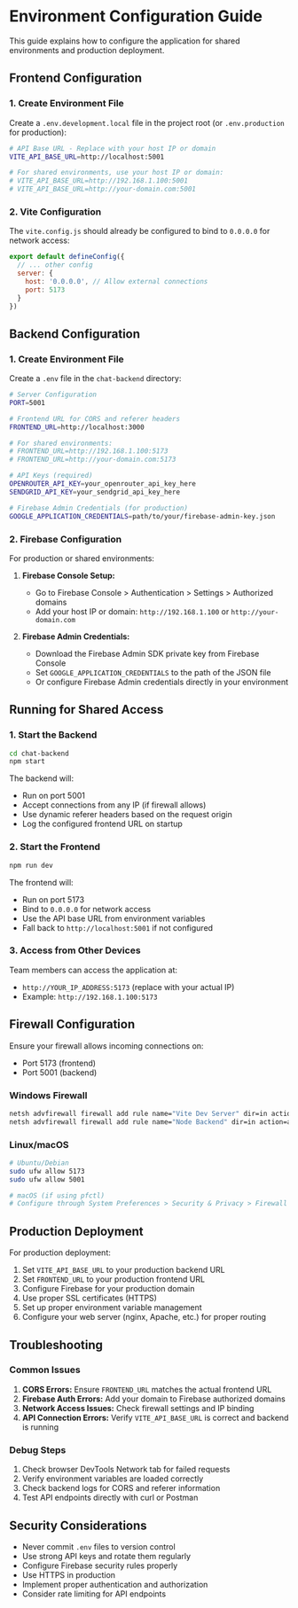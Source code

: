 # Environment Configuration Guide

This guide explains how to configure the application for shared environments and production deployment.

## Frontend Configuration

### 1. Create Environment File

Create a `.env.development.local` file in the project root (or `.env.production` for production):

```bash
# API Base URL - Replace with your host IP or domain
VITE_API_BASE_URL=http://localhost:5001

# For shared environments, use your host IP or domain:
# VITE_API_BASE_URL=http://192.168.1.100:5001
# VITE_API_BASE_URL=http://your-domain.com:5001
```

### 2. Vite Configuration

The `vite.config.js` should already be configured to bind to `0.0.0.0` for network access:

```javascript
export default defineConfig({
  // ... other config
  server: {
    host: '0.0.0.0', // Allow external connections
    port: 5173
  }
})
```

## Backend Configuration

### 1. Create Environment File

Create a `.env` file in the `chat-backend` directory:

```bash
# Server Configuration
PORT=5001

# Frontend URL for CORS and referer headers
FRONTEND_URL=http://localhost:3000

# For shared environments:
# FRONTEND_URL=http://192.168.1.100:5173
# FRONTEND_URL=http://your-domain.com:5173

# API Keys (required)
OPENROUTER_API_KEY=your_openrouter_api_key_here
SENDGRID_API_KEY=your_sendgrid_api_key_here

# Firebase Admin Credentials (for production)
GOOGLE_APPLICATION_CREDENTIALS=path/to/your/firebase-admin-key.json
```

### 2. Firebase Configuration

For production or shared environments:

1. **Firebase Console Setup:**
   - Go to Firebase Console > Authentication > Settings > Authorized domains
   - Add your host IP or domain: `http://192.168.1.100` or `http://your-domain.com`

2. **Firebase Admin Credentials:**
   - Download the Firebase Admin SDK private key from Firebase Console
   - Set `GOOGLE_APPLICATION_CREDENTIALS` to the path of the JSON file
   - Or configure Firebase Admin credentials directly in your environment

## Running for Shared Access

### 1. Start the Backend

```bash
cd chat-backend
npm start
```

The backend will:
- Run on port 5001
- Accept connections from any IP (if firewall allows)
- Use dynamic referer headers based on the request origin
- Log the configured frontend URL on startup

### 2. Start the Frontend

```bash
npm run dev
```

The frontend will:
- Run on port 5173
- Bind to `0.0.0.0` for network access
- Use the API base URL from environment variables
- Fall back to `http://localhost:5001` if not configured

### 3. Access from Other Devices

Team members can access the application at:
- `http://YOUR_IP_ADDRESS:5173` (replace with your actual IP)
- Example: `http://192.168.1.100:5173`

## Firewall Configuration

Ensure your firewall allows incoming connections on:
- Port 5173 (frontend)
- Port 5001 (backend)

### Windows Firewall

```cmd
netsh advfirewall firewall add rule name="Vite Dev Server" dir=in action=allow protocol=TCP localport=5173
netsh advfirewall firewall add rule name="Node Backend" dir=in action=allow protocol=TCP localport=5001
```

### Linux/macOS

```bash
# Ubuntu/Debian
sudo ufw allow 5173
sudo ufw allow 5001

# macOS (if using pfctl)
# Configure through System Preferences > Security & Privacy > Firewall
```

## Production Deployment

For production deployment:

1. Set `VITE_API_BASE_URL` to your production backend URL
2. Set `FRONTEND_URL` to your production frontend URL
3. Configure Firebase for your production domain
4. Use proper SSL certificates (HTTPS)
5. Set up proper environment variable management
6. Configure your web server (nginx, Apache, etc.) for proper routing

## Troubleshooting

### Common Issues

1. **CORS Errors:** Ensure `FRONTEND_URL` matches the actual frontend URL
2. **Firebase Auth Errors:** Add your domain to Firebase authorized domains
3. **Network Access Issues:** Check firewall settings and IP binding
4. **API Connection Errors:** Verify `VITE_API_BASE_URL` is correct and backend is running

### Debug Steps

1. Check browser DevTools Network tab for failed requests
2. Verify environment variables are loaded correctly
3. Check backend logs for CORS and referer information
4. Test API endpoints directly with curl or Postman

## Security Considerations

- Never commit `.env` files to version control
- Use strong API keys and rotate them regularly
- Configure Firebase security rules properly
- Use HTTPS in production
- Implement proper authentication and authorization
- Consider rate limiting for API endpoints
